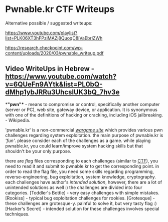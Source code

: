 # Pwnable.kr CTF Writeups



Alternative possible / suggested writeups: 

https://www.youtube.com/playlist?list=PLK06XT3hFPziMAZj8QuoqC8iVaEbrlZWh

https://research.checkpoint.com/wp-content/uploads/2020/03/pwnable_writeup.pdf

Video WriteUps in Hebrew - https://www.youtube.com/watch?v=6QUeFn9AYtk&list=PL0bQ-dMhp1ybJRRu3UhcslUK3bQ_7hv3e
------------------------------------------------------------------------------------------

***"pwn"\*** - means to compromise or control, specifically another computer (server or PC), web site, gateway device, or application. It is synonymous with one of the definitions of hacking or cracking, including iOS jailbreaking.  - Wikipedia.



  'pwnable.kr' is a non-commercial *[wargame site](https://en.wikipedia.org/wiki/Wargame_(hacking))* which provides various pwn challenges regarding system exploitation. the main purpose of pwnable.kr is *'fun'*.   please consider each of the challenges as a game. while playing pwnable.kr, you could learn/improve system hacking skills but that shouldn't be your only purpose.

  there are *flag*  files corresponding to each challenges (similar to [CTF](https://ctftime.org/ctf-wtf/)), you need to read it and submit to pwnable.kr to get the corresponding point. in order to read the flag file, you need some skills regarding programming, reverse-engineering, bug exploitation, system knowledge, cryptography. each challenges have author's *intended solution*, however, there are a lot of unintended solutions as well :) the challenges are divided into four categories.  [Toddler's Bottle]  - very easy challenges with simple mistakes. [Rookiss]  - typical bug exploitation challenges for rookies. [Grotesque]  - these challenges are grotesque-y. painful to solve it, but very tasty flag :) [Hacker's Secret]  - intended solution for these challenges involves special techniques. 

